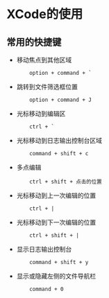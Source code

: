 # XCode的使用

## 常用的快捷键

* 移动焦点到其他区域 

	```
    	option + command + `
    ```

* 跳转到文件筛选框位置

	```
    	option + command + J
    ```

* 光标移动到编辑区

	```
		ctrl + `
	```

* 光标移动到日志输出控制台区域 

	```
		command + shift + c
	```

* 多点编辑 

   	```
	    ctrl + shift + 点击的位置
    ```
    
* 光标移动到上一次编辑的位置

	```
		ctrl + |
	```

* 光标移动到下一次编辑的位置

	```
		ctrl + shift + |
	```

* 显示日志输出控制台

	```
		command + shift + y
	```

* 显示或隐藏左侧的文件导航栏

	```
		command + 0
	```
